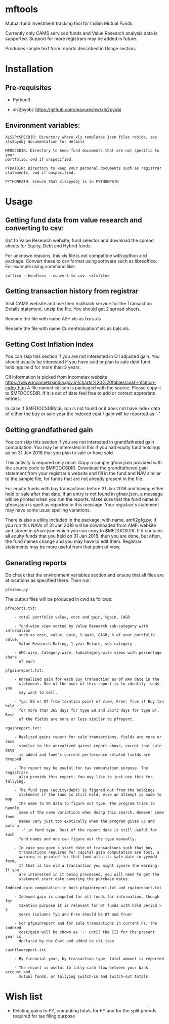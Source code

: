 # mftools

Mutual fund investment tracking tool for Indian Mutual Funds.

Currently only CAMS serviced funds and Value Research analysis data is
supported. Support for more registrars may be added in future.

Produces simple text form reports described in Usage section.

# Installation

## Pre-requisites

- Python3

- xls2pyobj: https://github.com/mayureshw/xls2pyobj

## Environment variables:

    XLS2PYSPECDIR: Directory where xls templates json files reside, see
    xls2pyobj documentation for details

    MFDOCSDIR: Directory to keep fund documents that are not specific to your
    portfolio, cwd if unspecified.

    PFDATDIR: Directory to keep your personal documents such as registrar
    statements, cwd if unspecified.

    PYTHONPATH: Esnure that xls2pyobj is in PYTHONPATH

# Usage

## Getting fund data from value research and converting to csv:

Got to Value Research website, fund selector and download the spread sheets for
Equity, Debt and Hybrid funds.

For unknown reasons, this xls file is not compatible with python xlrd package.
Convert these to csv format using software such as libreoffice. For example
using command like:

    soffice --headless --convert-to csv  <xlsfile>

## Getting transaction history from registrar

Visit CAMS website and use their mailback service for the Transaction Details
statement. unzip the file. You should get 2 spread sheets.

Rename the file with name AS*.xls as txns.xls

Rename the file with name CurrentValuation*.xls as bals.xls.

## Getting Cost Inflation Index

You can skip this section if you are not interested in CII adjusted gain. You
should usually be interested if you have sold or plan to sale debt fund
holdings held for more than 3 years.

CII information is picked from incometax website
https://www.incometaxindia.gov.in/charts%20%20tables/cost-inflation-index.htm A
file named cii.json is packaged with the source. Please copy it to $MFDOCSDIR.
If it is out of date feel free to add or correct approriate entries.

In case if $MFDOCSDIR/cii.json is not found or it does not have index data of
either the buy or sale year the indexed cost / gain will be reported as '-'

## Getting grandfathered gain

You can skip this section if you are not interested in grandfathered gain
computation. You may be interested in this if you had equity fund holdings as
on 31 Jan 2018 that you plan to sale or have sold.

This activity is required only once. Copy a sample gfnav.json provided with the
source code to $MFDOCSDIR. Download the grandfathered gain statement from your
registrar's website and fill in the fund and NAV similar to the sample file,
for funds that are not already present in the file.

For equity funds with buy transactions before 31 Jan 2018 and having either
hold or sale after that date, if an entry is not found in gfnav.json, a message
will be printed when you run the reports. Make sure that the fund name in
gfnav.jaon is spelt as reported in this message. Your registrar's statement may
have some usual spelling variations.

There is also a utility included in the package, with name, amfi2gfg.py. If you
run this NAVs of 31 Jan 2018 will be downloaded from AMFI website and stored in
gfnav.json which you can copy to $MFDOCSDIR. If it contains all equity funds
that you held on 31 Jan 2018, then you are done, but often, the fund names
change and you may have to edit them. Registrar statements may be more useful
from that point of view.

## Generating reports

Do check that the environment variables section and ensure that all files are
at locations as specified there. Then run:

    pfviews.py

The output files will be produced in cwd as follows:

    pfreports.txt: 

        - total portfolio value, cost and gain, %gain, CAGR
        
        - fund-wise view sorted by Value Research sub-category with information
          such as cost, value, gain, % gain, CAGR, % of your portfolio value,
          Value Research Rating, 1 year Return, sub-category
        
        - AMC-wise, Category-wise, Subcategory-wise views with percentage share
          of each

    pfgainreport.txt:

        - Unrealized gain for each Buy transaction as of NAV date in the
          statement. One of the uses of this report is to identify funds you
          may want to sell.

        - Typ: EQ or DT from taxation point of view, Free: True if Buy txn held
          for more than 365 days for type EQ and 365*3 days for type DT. Rest
          of the fields are more or less similar to pfreport.

    rgainreport.txt:

        - Realized gains report for sale transactions, fields are more or less
          similar to the unrealized gainst report above, except that sale date
          is added and fund's current performance related fields are dropped

        - The report may be useful for tax computation purpose. The registrars
          also provide this report. You may like to just use this for tallying.

        - The fund type (equity/debt) is figured out from the holdings
          statement if the fund is still held, else an attempt is made to map
          the name to VR data to figure out type. The program tries to handle
          some of the name variations when doing this search. However some fund
          names vary just too exotically when the program gives up and puts a
          '-' in fund type. Rest of the report data is still useful for such
          fund names and one can figure out the type manually.

        - In case you gave a start date of transactions such that buy
          transactions required for capital gain computation are lost, a
          warning is printed for that fund with its sale date in yymmdd form.
          If that is too old a transaction you might ignore the warning. If you
          are interested in it being processed, you will need to get the
          statement start date covering the purchase dates

    Indexed gain computation in both pfgainreport.txt and rgainreport.txt

        - Indexed gain is computed for all funds for information, though for
          taxation purpose it is relevant for DT funds with hold period > 3
          years (columns Typ and Free should be DT and True)

        - For pfgainreport and for sale transactions in current FY, the indexed
          cost/gain will be shown as '-' until the CII for the present year is
          declared by the Govt and added to cii.json

    cashflowreport.txt

        - By financial year, by transaction type, total amount is reported

        - The report is useful to tally cash flow between your bank account and
          mutual funds, or tallying switch-in and switch-out totals

# Wish list

- Relating gains to FY, computing totals for FY and for the split periods
  required for tax filing purpose

